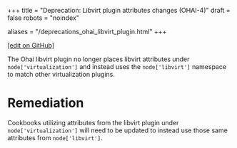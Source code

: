 +++
title = "Deprecation: Libvirt plugin attributes changes (OHAI-4)"
draft = false
robots = "noindex"


aliases = "/deprecations_ohai_libvirt_plugin.html"
+++

[\[edit on GitHub\]](https://github.com/chef/chef-web-docs/blob/master/content/deprecations_ohai_libvirt_plugin.md)



The Ohai libvirt plugin no longer places libvirt attributes under
`node['virtualization']` and instead uses the `node['libvirt']`
namespace to match other virtualization plugins.

Remediation
===========

Cookbooks utilizing attributes from the libvirt plugin under
`node['virtualization']` will need to be updated to instead use those
same attributes from `node['libvirt']`.
